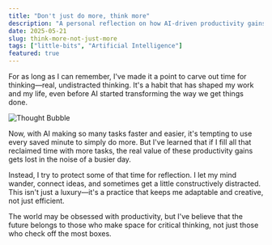 ```yaml
---
title: "Don't just do more, think more"
description: "A personal reflection on how AI-driven productivity gains should be reinvested in thinking, not just doing."
date: 2025-05-21
slug: think-more-not-just-more
tags: ["little-bits", "Artificial Intelligence"]
featured: true
---
```


For as long as I can remember, I've made it a point to carve out time for thinking—real, undistracted thinking. It's a habit that has shaped my work and my life, even before AI started transforming the way we get things done.

![Thought Bubble](/images/thought-bubble.jpg)

Now, with AI making so many tasks faster and easier, it's tempting to use every saved minute to simply do more. But I've learned that if I fill all that reclaimed time with more tasks, the real value of these productivity gains gets lost in the noise of a busier day.

Instead, I try to protect some of that time for reflection. I let my mind wander, connect ideas, and sometimes get a little constructively distracted. This isn't just a luxury—it's a practice that keeps me adaptable and creative, not just efficient.

The world may be obsessed with productivity, but I've believe that the future belongs to those who make space for critical thinking, not just those who check off the most boxes. 